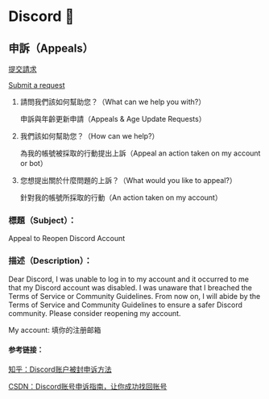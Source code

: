 # Discord 👾

## 申訴（Appeals）

[提交請求](https://support.discord.com/hc/zh-tw/requests/new?ticket_form%20id=360000029731)

[Submit a request](https://support.discord.com/hc/en-us/requests/new?ticket_form_id=360000029731)

1. 請問我們該如何幫助您？（What can we help you with?）

   申訴與年齡更新申請（Appeals & Age Update Requests）

2. 我們該如何幫助您？（How can we help?）

   為我的帳號被採取的行動提出上訴（Appeal an action taken on my account or bot）

3. 您想提出關於什麼問題的上訴？（What would you like to appeal?）

   針對我的帳號所採取的行動（An action taken on my account）

### 標題（Subject）：

Appeal to Reopen Discord Account

### 描述（Description）：

Dear Discord, I was unable to log in to my account and it occurred to me that my Discord account was disabled. I was unaware that I breached the Terms of Service or Community Guidelines. From now on, I will abide by the Terms of Service and Community Guidelines to ensure a safer Discord community. Please consider reopening my account.



My account: 填你的注册邮箱

#### 参考链接：

[知乎：Discord账户被封申诉方法](https://zhuanlan.zhihu.com/p/483085856)

[CSDN：Discord账号申诉指南，让你成功找回账号](https://blog.csdn.net/dongdonglin77/article/details/136716352)